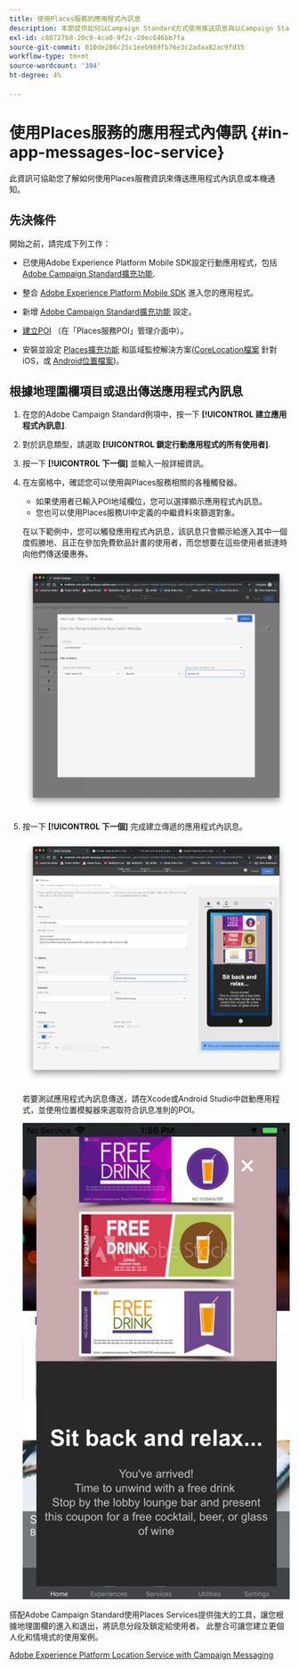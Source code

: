 ```yaml
---
title: 使用Places服務的應用程式內訊息
description: 本節提供如何以Campaign Standard方式使用推送訊息與以Campaign Standard方式使用應用程式內訊息的資訊。
exl-id: c80727b8-20c9-4ca0-9f2c-20ec646bb7fa
source-git-commit: 010de286c25c1eeb989fb76e3c2adaa82ac9fd35
workflow-type: tm+mt
source-wordcount: '394'
ht-degree: 4%

---
```


# 使用Places服務的應用程式內傳訊 {#in-app-messages-loc-service}

此資訊可協助您了解如何使用Places服務資訊來傳送應用程式內訊息或本機通知。

## 先決條件

開始之前，請完成下列工作：

* 已使用Adobe Experience Platform Mobile SDK設定行動應用程式，包括 [Adobe Campaign Standard擴充功能](https://aep-sdks.gitbook.io/docs/using-mobile-extensions/adobe-campaign-standard).

* 整合 [Adobe Experience Platform Mobile SDK](https://aep-sdks.gitbook.io/docs/getting-started/get-the-sdk) 進入您的應用程式。
* 新增 [Adobe Campaign Standard擴充功能](https://aep-sdks.gitbook.io/docs/using-mobile-extensions/adobe-campaign-standard) 設定。

* [建立POI](/help/poi-mgmt-ui/create-a-poi-ui.md) （在「Places服務POI」管理介面中）。

* 安裝並設定 [Places擴充功能](/help/places-ext-aep-sdks/places-extension/places-extension.md) 和區域監控解決方案([CoreLocation檔案](https://developer.apple.com/documentation/corelocation/monitoring_the_user_s_proximity_to_geographic_regions) 針對iOS，或 [Android位置檔案](https://developer.android.com/training/location/geofencing))。

## 根據地理圍欄項目或退出傳送應用程式內訊息

1. 在您的Adobe Campaign Standard例項中，按一下 **[!UICONTROL 建立應用程式內訊息]**.
1. 對於訊息類型，請選取 **[!UICONTROL 鎖定行動應用程式的所有使用者]**.
1. 按一下 **[!UICONTROL 下一個]** 並輸入一般詳細資訊。
1. 在左窗格中，確認您可以使用與Places服務相關的各種觸發器。

   * 如果使用者已輸入POI地域欄位，您可以選擇顯示應用程式內訊息。
   * 您也可以使用Places服務UI中定義的中繼資料來篩選對象。

   在以下範例中，您可以觸發應用程式內訊息，該訊息只會顯示給進入其中一個度假勝地、且正在參加免費飲品計畫的使用者，而您想要在這些使用者抵達時向他們傳送優惠券。

   ![&quot;應用程式內訊息放置中繼資料&quot;](/help/assets/last-entered-vacation.png)

1. 按一下 **[!UICONTROL 下一個]** 完成建立傳遞的應用程式內訊息。

   ![&quot;建立事件&quot;](/help/assets/prepare-ACS.png)

   若要測試應用程式內訊息傳送，請在Xcode或Android Studio中啟動應用程式，並使用位置模擬器來選取符合訊息准則的POI。

   ![&quot;飲用券&quot;](/help/assets/drink-coupon-on-app.png)

搭配Adobe Campaign Standard使用Places Services提供強大的工具，讓您根據地理圍欄的進入和退出，將訊息分段及鎖定給使用者。 此整合可讓您建立更個人化和情境式的使用案例。

<!--I changed this embed to a link to pass validation. We should not link to youtube videos, so please upload this to MCP-->

[Adobe Experience Platform Location Service with Campaign Messaging](https://www.youtube.com/watch?v=ikiTTQw9c-o)
